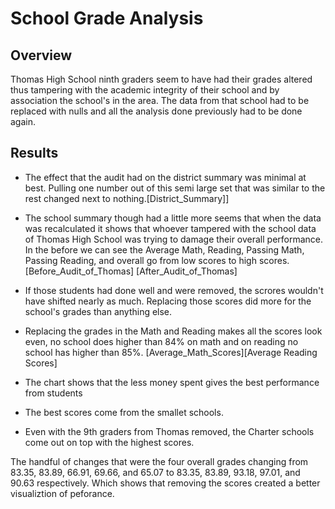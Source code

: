 # School Grade Analysis

## Overview
Thomas High School ninth graders seem to have had their grades altered thus tampering with the academic integrity of their school and by association the school's in the area. The data from that school had to be replaced with nulls and all the analysis done previously had to be done again.

## Results

* The effect that the audit had on the district summary was minimal at best. Pulling one number out of this semi large set that was similar to the rest changed next to nothing.[District_Summary]]

* The school summary though had a little more  seems that when the data was recalculated it shows that whoever tampered with the school data of Thomas High School was trying to damage their overall performance. In the before we can see the Average Math, Reading, Passing Math, Passing Reading, and overall go from low scores to high scores. [Before_Audit_of_Thomas] [After_Audit_of_Thomas]

* If those students had done well and were removed, the scrores wouldn't have shifted nearly as much. Replacing those scores did more for the school's grades than anything else.

* Replacing the grades in the Math and Reading makes all the scores look even, no school does higher than 84% on math and on reading no school has higher than 85%.
[Average_Math_Scores][Average Reading Scores]

* The chart shows that the less money spent gives the best performance from students

* The best scores come from the smallet schools.

* Even with the 9th graders from Thomas removed, the Charter schools come out on top with the highest scores.

The handful of changes that were the four overall grades changing from 83.35, 83.89, 66.91, 69.66, and 65.07 to 83.35, 83.89, 93.18, 97.01, and 90.63 respectively. Which shows that removing the scores created a better visualiztion of peforance.
